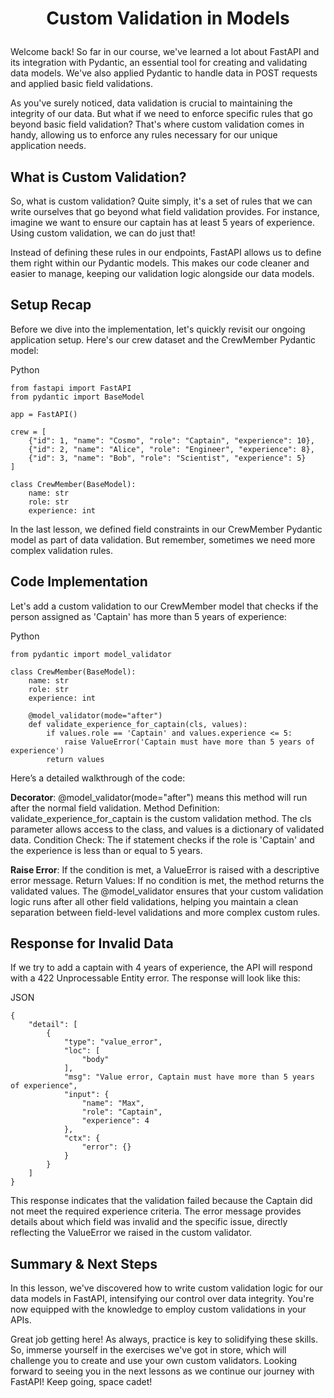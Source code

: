 # <p align="center"> Custom Validation in Models</p>
Welcome back! So far in our course, we've learned a lot about FastAPI and its integration with Pydantic, an essential tool for creating and validating data models. We've also applied Pydantic to handle data in POST requests and applied basic field validations.

As you've surely noticed, data validation is crucial to maintaining the integrity of our data. But what if we need to enforce specific rules that go beyond basic field validation? That's where custom validation comes in handy, allowing us to enforce any rules necessary for our unique application needs.

## What is Custom Validation?
So, what is custom validation? Quite simply, it's a set of rules that we can write ourselves that go beyond what field validation provides. For instance, imagine we want to ensure our captain has at least 5 years of experience. Using custom validation, we can do just that!

Instead of defining these rules in our endpoints, FastAPI allows us to define them right within our Pydantic models. This makes our code cleaner and easier to manage, keeping our validation logic alongside our data models.

## Setup Recap
Before we dive into the implementation, let's quickly revisit our ongoing application setup. Here's our crew dataset and the CrewMember Pydantic model:

Python
```
from fastapi import FastAPI
from pydantic import BaseModel

app = FastAPI()

crew = [
    {"id": 1, "name": "Cosmo", "role": "Captain", "experience": 10},
    {"id": 2, "name": "Alice", "role": "Engineer", "experience": 8},
    {"id": 3, "name": "Bob", "role": "Scientist", "experience": 5}
]

class CrewMember(BaseModel):
    name: str
    role: str
    experience: int
```
In the last lesson, we defined field constraints in our CrewMember Pydantic model as part of data validation. But remember, sometimes we need more complex validation rules.

## Code Implementation
Let's add a custom validation to our CrewMember model that checks if the person assigned as 'Captain' has more than 5 years of experience:

Python
```
from pydantic import model_validator
 
class CrewMember(BaseModel):
    name: str
    role: str
    experience: int

    @model_validator(mode="after")
    def validate_experience_for_captain(cls, values):
        if values.role == 'Captain' and values.experience <= 5:
            raise ValueError('Captain must have more than 5 years of experience')
        return values
```
Here’s a detailed walkthrough of the code:

**Decorator**: @model_validator(mode="after") means this method will run after the normal field validation.
Method Definition: validate_experience_for_captain is the custom validation method. The cls parameter allows access to the class, and values is a dictionary of validated data.
Condition Check: The if statement checks if the role is 'Captain' and the experience is less than or equal to 5 years.

**Raise Error**: If the condition is met, a ValueError is raised with a descriptive error message.
Return Values: If no condition is met, the method returns the validated values.
The @model_validator ensures that your custom validation logic runs after all other field validations, helping you maintain a clean separation between field-level validations and more complex custom rules.

## Response for Invalid Data
If we try to add a captain with 4 years of experience, the API will respond with a 422 Unprocessable Entity error. The response will look like this:

JSON
```
{
    "detail": [
        {
            "type": "value_error",
            "loc": [
                "body"
            ],
            "msg": "Value error, Captain must have more than 5 years of experience",
            "input": {
                "name": "Max",
                "role": "Captain",
                "experience": 4
            },
            "ctx": {
                "error": {}
            }
        }
    ]
}
```
This response indicates that the validation failed because the Captain did not meet the required experience criteria. The error message provides details about which field was invalid and the specific issue, directly reflecting the ValueError we raised in the custom validator.

## Summary & Next Steps
In this lesson, we've discovered how to write custom validation logic for our data models in FastAPI, intensifying our control over data integrity. You're now equipped with the knowledge to employ custom validations in your APIs.

Great job getting here! As always, practice is key to solidifying these skills. So, immerse yourself in the exercises we've got in store, which will challenge you to create and use your own custom validators. Looking forward to seeing you in the next lessons as we continue our journey with FastAPI! Keep going, space cadet!

